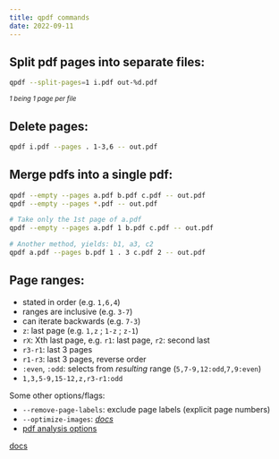 ```yaml
---
title: qpdf commands
date: 2022-09-11
---
```



## Split pdf pages into separate files:
```bash
qpdf --split-pages=1 i.pdf out-%d.pdf
```
<small>*1 being 1 page per file*</small>

## Delete pages:
```bash
qpdf i.pdf --pages . 1-3,6 -- out.pdf
```

## Merge pdfs into a single pdf:
```bash
qpdf --empty --pages a.pdf b.pdf c.pdf -- out.pdf
qpdf --empty --pages *.pdf -- out.pdf

# Take only the 1st page of a.pdf
qpdf --empty --pages a.pdf 1 b.pdf c.pdf -- out.pdf

# Another method, yields: b1, a3, c2
qpdf a.pdf --pages b.pdf 1 . 3 c.pdf 2 -- out.pdf
```

## Page ranges:
* stated in order (e.g. `1,6,4`)
* ranges are inclusive (e.g. `3-7`)
* can iterate backwards (e.g. `7-3`)
* `z`: last page (e.g. `1,z` ; `1-z` ; `z-1`)
* `rX`: Xth last page, e.g. `r1`: last page, `r2`: second last
* `r3-r1`: last 3 pages
* `r1-r3`: last 3 pages, reverse order
* `:even`, `:odd`: selects from *resulting* range (`5,7-9,12:odd`,`7,9:even`)
* `1,3,5-9,15-12,z,r3-r1:odd`

Some other options/flags:
* `--remove-page-labels`: exclude page labels (explicit page numbers)
* `--optimize-images`: *[docs](https://qpdf.readthedocs.io/en/stable/cli.html#option-optimize-images)*
* [pdf analysis options](https://qpdf.readthedocs.io/en/stable/cli.html#pdf-inspection)


[docs](https://qpdf.readthedocs.io/en/stable/cli.html)

<style>
pre,ul {margin-top: 0}
ul + p {margin-bottom: 0.5rem}
</style>
